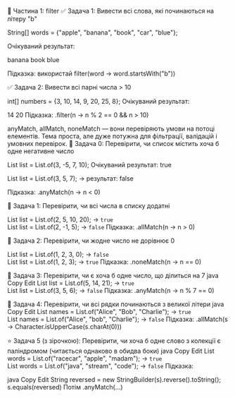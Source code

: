 🔹 Частина 1: filter
✅ Задача 1: Вивести всі слова, які починаються на літеру "b"

String[] words = {"apple", "banana", "book", "car", "blue"};

Очікуваний результат:

banana
book
blue

Підказка: використай filter(word -> word.startsWith("b"))

✅ Задача 2: Вивести всі парні числа > 10

int[] numbers = {3, 10, 14, 9, 20, 25, 8};
Очікуваний результат:

14
20
Підказка: .filter(n -> n % 2 == 0 && n > 10)

anyMatch, allMatch, noneMatch — вони перевіряють умови
на потоці елементів. Тема проста, але дуже потужна для фільтрації,
валідацій і умовних перевірок.
🔹 Задача 0: Перевірити, чи список містить хоча б одне негативне число

List<Integer> list = List.of(3, -5, 7, 10);
Очікуваний результат: true

List<Integer> list = List.of(3, 5, 7);
→ результат: false

Підказка:
.anyMatch(n -> n < 0)

🔹 Задача 1: Перевірити, чи всі числа в списку додатні

List<Integer> list = List.of(2, 5, 10, 20); → `true`  
List<Integer> list = List.of(2, -1, 5); → `false`
Підказка:
.allMatch(n -> n > 0)

🔹 Задача 2: Перевірити, чи жодне число не дорівнює 0

List<Integer> list = List.of(1, 2, 3, 0); → `false`  
List<Integer> list = List.of(1, 2, 3); → `true`
Підказка:
.noneMatch(n -> n == 0)

🔹 Задача 3: Перевірити, чи є хоча б одне число, що ділиться на 7
java
Copy
Edit
List<Integer> list = List.of(5, 14, 21); → `true`  
List<Integer> list = List.of(3, 5, 6); → `false`
Підказка:
.anyMatch(n -> n % 7 == 0)

🔹 Задача 4: Перевірити, чи всі рядки починаються з великої літери
java
Copy
Edit
List<String> names = List.of("Alice", "Bob", "Charlie"); → `true`  
List<String> names = List.of("Alice", "bob", "Charlie"); → `false`
Підказка:
.allMatch(s -> Character.isUpperCase(s.charAt(0)))

⭐ Задача 5 (з зірочкою): Перевірити, чи хоча б одне слово з колекції є паліндромом (читається однаково в обидва боки)
java
Copy
Edit
List<String> words = List.of("racecar", "apple", "madam"); → `true`  
List<String> words = List.of("java", "stream", "code"); → `false`
Підказка:

java
Copy
Edit
String reversed = new StringBuilder(s).reverse().toString();
s.equals(reversed)
Потім .anyMatch(...)


